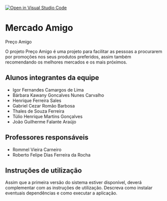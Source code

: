 [![Open in Visual Studio Code](https://classroom.github.com/assets/open-in-vscode-718a45dd9cf7e7f842a935f5ebbe5719a5e09af4491e668f4dbf3b35d5cca122.svg)](https://classroom.github.com/online_ide?assignment_repo_id=11750931&assignment_repo_type=AssignmentRepo)

# Mercado Amigo

Preço Amigo

O projeto Preço Amigo é uma projeto para facilitar as pessoas a procurarem por promoções nos seus produtos preferidos, assim também recomendando os melhores mercados e os mais próximos.

## Alunos integrantes da equipe

- Igor Fernandes Camargos de Lima
- Bárbara Kawany Goncalves Nunes Carvalho
- Henrique Ferreira Sales
- Gabriel Cezar Romão Barbosa
- Thales de Souza Ferreira
- Túlio Henrique Martins Gonçalves
- João Guilherme Falante Araújo

## Professores responsáveis

- Rommel Vieira Carneiro
- Roberto Felipe Dias Ferreira da Rocha

## Instruções de utilização

Assim que a primeira versão do sistema estiver disponível, deverá complementar com as instruções de utilização. Descreva como instalar eventuais dependências e como executar a aplicação.
